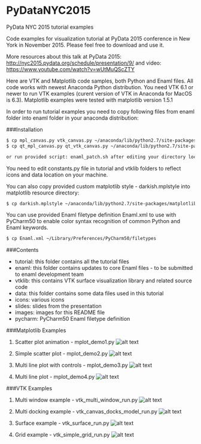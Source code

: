 # PyDataNYC2015
PyData NYC 2015 tutorial examples

Code examples for visualization tutorial at PyData 2015 conference in New York
in November 2015. Please feel free to download and use it.

More resources about this talk at PyData 2015: http://nyc2015.pydata.org/schedule/presentation/9/
and video: https://www.youtube.com/watch?v=wUtMuQScZTY

Here are VTK and Matplotlib code samples, both Python and Enaml files.
All code works with newest Anaconda Python distribution.
You need VTK 6.1 or newer to run VTK examples (curent version of VTK in Anaconda
for MacOS is 6.3). Matplotlib examples were tested with matplotlib version 1.5.1

In order to run tutorial examples you need to copy following files from enaml
folder into enaml folder in your anaconda distribution:


###Installation


```sh
$ cp mpl_canvas.py vtk_canvas.py ~/anaconda/lib/python2.7/site-packages/enaml/widgets
$ cp qt_mpl_canvas.py qt_vtk_canvas.py ~/anaconda/lib/python2.7/site-packages/enaml/qt

or run provided script: enaml_patch.sh after editing your directory location.
```

You need to edit constants.py file in tutorial and vtklib folders to reflect icons and data
location on your machine.

You can also copy provided custom matplotlib style - darkish.mplstyle into matplotlib resource
directory:

```sh
$ cp darkish.mplstyle ~/anaconda/lib/python2.7/site-packages/matplotlib/mpl-data/stylelib
```

You can use provided Enaml filetype definition Enaml.xml to use with PyCharm50
to enable color syntax recognition of common Python and Enaml keywords.

```sh
$ cp Enaml.xml ~/Library/Preferences/PyCharm50/filetypes
```


###Contents

 - tutorial: this folder contains all the tutorial files
 - enaml: this folder contains updates to core Enaml files - to be submitted
to enaml development team
 - vtklib: this contains VTK surface visualization library and related source code
 - data: this folder contains some data files used in this tutorial
 - icons: various icons
 - slides: slides from the presentation
 - images: images for this README file
 - pycharm: PyCharm50 Enaml filetype definition

###Matplotlib Examples

 1. Scatter plot animation - mplot_demo1.py
 ![alt text](https://github.com/viz4biz/PyDataNYC2015/blob/master/images/mplotlib_demo1.png "Scatter Plot Animation")

 2. Simple scatter plot - mplot_demo2.py
 ![alt text](https://github.com/viz4biz/PyDataNYC2015/blob/master/images/mplotlib_demo2.png "Scatter Plot")

 3. Multi line plot with controls - mplot_demo3.py
 ![alt text](https://github.com/viz4biz/PyDataNYC2015/blob/master/images/mplotlib_demo3.png "Multiline Plot with controls")

 4. Multi line plot - mplot_demo4.py
 ![alt text](https://github.com/viz4biz/PyDataNYC2015/blob/master/images/mplotlib_demo4.png "Multiline Plot")

###VTK Examples

1. Multi window example - vtk_multi_window_run.py
![alt text](https://github.com/viz4biz/PyDataNYC2015/blob/master/images/vtk_multi_window_demo1.png "Multi window plot")

2. Multi docking example - vtk_canvas_docks_model_run.py
![alt text](https://github.com/viz4biz/PyDataNYC2015/blob/master/images/vtk_docking_demo1.png "Multi docking plot")

3. Surface example - vtk_surface_run.py
![alt text](https://github.com/viz4biz/PyDataNYC2015/blob/master/images/vtk_surface_demo1.png "Surface plot")

4. Grid example - vtk_simple_grid_run.py
![alt text](https://github.com/viz4biz/PyDataNYC2015/blob/master/images/vtk_grid_demo1.png "Grid plot")
